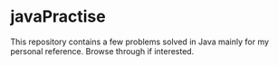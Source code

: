 # javaPractise

This repository contains a few problems solved in Java mainly for my personal reference. Browse through if interested.
